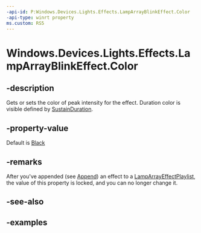 ```yaml
---
-api-id: P:Windows.Devices.Lights.Effects.LampArrayBlinkEffect.Color
-api-type: winrt property
ms.custom: RS5
---
```


<!-- Property syntax.
public Color Color { get;  set; }
-->

# Windows.Devices.Lights.Effects.LampArrayBlinkEffect.Color

## -description
Gets or sets the color of peak intensity for the effect. Duration color is visible defined by [SustainDuration](lamparrayblinkeffect_sustainduration.md).

## -property-value
Default is [Black](../windows.ui/colors_black.md)

## -remarks
After you've appended (see [Append](lamparrayeffectplaylist_append_292269384.md)) an effect to a [LampArrayEffectPlaylist](lamparrayeffectplaylist.md), the value of this property is locked, and you can no longer change it.

## -see-also

## -examples

